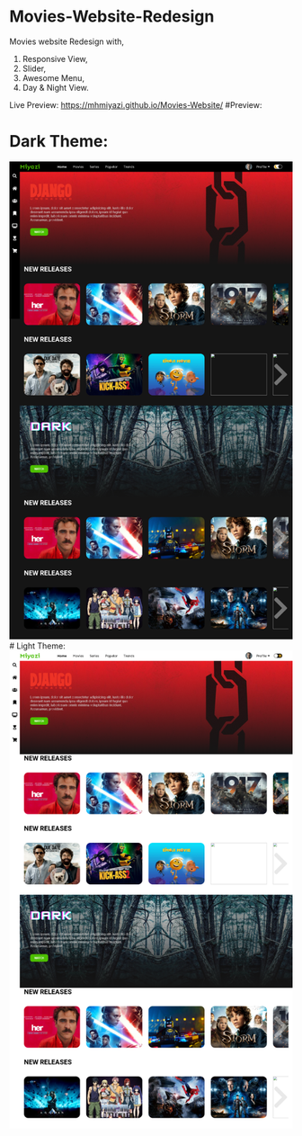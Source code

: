 # Movies-Website-Redesign
Movies website Redesign with,

1. Responsive View,
2. Slider,
3. Awesome Menu,
4. Day & Night View.

Live Preview: https://mhmiyazi.github.io/Movies-Website/
#Preview:
# Dark Theme:
<img src="img/fullView.png" alt="MH Miyazi's Design Full Preview">
# Light Theme:
<img src="img/FullPreviewLightTheme.png" alt="MH Miyazi's Design Full Preview">

